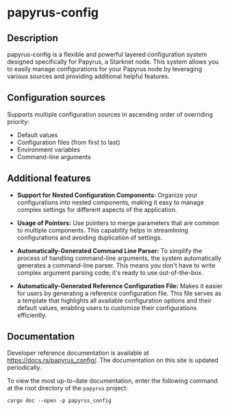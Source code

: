 # papyrus-config #

## Description

papyrus-config is a flexible and powerful layered configuration system designed specifically for Papyrus, a Starknet node. This system allows you to easily manage configurations for your Papyrus node by leveraging various sources and providing additional helpful features.

## Configuration sources

Supports multiple configuration sources in ascending order of overriding priority:

- Default values
- Configuration files (from first to last)
- Environment variables
- Command-line arguments

## Additional features

- **Support for Nested Configuration Components:** Organize your configurations into nested components, making it easy to manage complex settings for different aspects of the application.

- **Usage of Pointers:** Use pointers to merge parameters that are common to multiple components. This capability helps in streamlining configurations and avoiding duplication of settings.

- **Automatically-Generated Command Line Parser:** To simplify the process of handling command-line arguments, the system automatically generates a command-line parser. This means you don't have to write complex argument parsing code; it's ready to use out-of-the-box.

- **Automatically-Generated Reference Configuration File:** Makes it easier for users by generating a reference configuration file. This file serves as a template that highlights all available configuration options and their default values, enabling users to customize their configurations efficiently.

## Documentation

Developer reference documentation is available at https://docs.rs/papyrus_config/. The documentation on this site is updated periodically.

To view the most up-to-date documentation, enter the following command at the root directory of the `papyrus` project:

```shell
cargo doc --open -p papyrus_config
```
